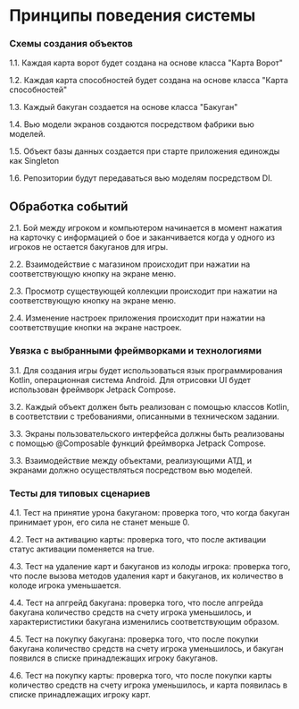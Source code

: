 # Принципы поведения системы

### Схемы создания объектов
1.1. Каждая карта ворот будет создана на основе класса "Карта Ворот"

1.2. Каждая карта способностей будет создана на основе класса "Карта способностей" 

1.3. Каждый бакуган создается на основе класса "Бакуган"

1.4. Вью модели экранов создаются посредством фабрики вью моделей.

1.5. Объект базы данных создается при старте приложения единожды как Singleton

1.6. Репозитории будут передаваться вью моделям посредством DI.

## Обработка событий
2.1. Бой между игроком и компьютером начинается в момент нажатия на карточку с информацией о бое и заканчивается когда у одного из игроков не остается бакуганов для игры.

2.2. Взаимодействие с магазином происходит при нажатии на соответствующую кнопку на экране меню.

2.3. Просмотр существующей коллекции происходит при нажатии на соответствующую кнопку на экране меню.

2.4. Изменение настроек приложения происходит при нажатии на соответствущие кнопки на экране настроек.

### Увязка с выбранными фреймворками и технологиями
3.1. Для создания игры будет использоваться язык программирования Kotlin, операционная система Android. Для отрисовки UI будет использован фреймворк Jetpack Compose. 

3.2. Каждый объект должен быть реализован с помощью классов Kotlin, в соответствии с требованиями, описанными в техническом задании.

3.3. Экраны пользовательского интерфейса должны быть реализованы с помощью @Composable функций фреймворка Jetpack Compose.  

3.3. Взаимодействие между объектами, реализующими АТД, и экранами должно осуществляться посредством вью моделей.

### Тесты для типовых сценариев
4.1. Тест на принятие урона бакуганом: проверка того, что когда бакуган принимает урон, его сила не станет меньше 0.  

4.2. Тест на активацию карты: проверка того, что после активации статус активации поменяется на true.

4.3. Тест на удаление карт и бакуганов из колоды игрока: проверка того, что после вызова методов удаления карт и бакуганов, их количество в колоде игрока уменьшается.

4.4. Тест на апгрейд бакугана: проверка того, что после апгрейда бакугана количество средств на счету игрока уменьшилось, и характеристистики бакугана изменились соответствующим образом.

4.5. Тест на покупку бакугана: проверка того, что после покупки бакугана количество средств на счету игрока уменьшилось, и бакуган появился в списке принадлежащих игроку бакуганов.

4.6. Тест на покупку карты: проверка того, что после покупки карты количество средств на счету игрока уменьшилось, и карта появилась в списке принадлежащих игроку карт.